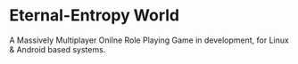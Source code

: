 Eternal-Entropy World  
====================================
A Massively Multiplayer Onilne Role Playing Game in development, for Linux & Android based systems.
